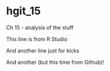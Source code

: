 # hgit_15
Ch 15 - analysis of the stuff

This line is from R Studio

And another line just for kicks

And another (but this time from Github)!
